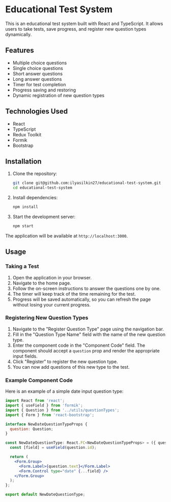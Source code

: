# Educational Test System

This is an educational test system built with React and TypeScript. It allows users to take tests, save progress, and register new question types dynamically.

## Features

- Multiple choice questions
- Single choice questions
- Short answer questions
- Long answer questions
- Timer for test completion
- Progress saving and restoring
- Dynamic registration of new question types

## Technologies Used

- React
- TypeScript
- Redux Toolkit
- Formik
- Bootstrap

## Installation

1. Clone the repository:
    ```sh
    git clone git@github.com:ilyasilkin27/educational-test-system.git
    cd educational-test-system
    ```

2. Install dependencies:
    ```sh
    npm install
    ```

3. Start the development server:
    ```sh
    npm start
    ```

The application will be available at `http://localhost:3000`.

## Usage

### Taking a Test

1. Open the application in your browser.
2. Navigate to the home page.
3. Follow the on-screen instructions to answer the questions one by one.
4. The timer will keep track of the time remaining for the test.
5. Progress will be saved automatically, so you can refresh the page without losing your current progress.

### Registering New Question Types

1. Navigate to the "Register Question Type" page using the navigation bar.
2. Fill in the "Question Type Name" field with the name of the new question type.
3. Enter the component code in the "Component Code" field. The component should accept a `question` prop and render the appropriate input fields.
4. Click "Register" to register the new question type.
5. You can now add questions of this new type to the test.

### Example Component Code

Here is an example of a simple date input question type:

```jsx
import React from 'react';
import { useField } from 'formik';
import { Question } from '../utils/questionTypes';
import { Form } from 'react-bootstrap';

interface NewDateQuestionTypeProps {
  question: Question;
}

const NewDateQuestionType: React.FC<NewDateQuestionTypeProps> = ({ question }) => {
  const [field] = useField(question.id);

  return (
    <Form.Group>
      <Form.Label>{question.text}</Form.Label>
      <Form.Control type="date" {...field} />
    </Form.Group>
  );
};

export default NewDateQuestionType;
```